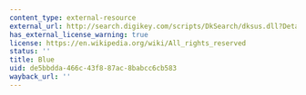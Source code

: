 ```yaml
---
content_type: external-resource
external_url: http://search.digikey.com/scripts/DkSearch/dksus.dll?Detail&name=754-1439-1-ND
has_external_license_warning: true
license: https://en.wikipedia.org/wiki/All_rights_reserved
status: ''
title: Blue
uid: de5bbdda-466c-43f8-87ac-8babcc6cb583
wayback_url: ''
---
```

